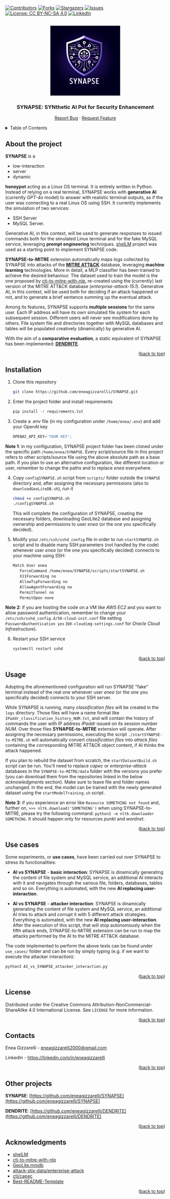 <a name="readme-top"></a>

<!-- PROJECT SHIELDS -->
[![Contributors][contributors-shield]][contributors-url]
[![Forks][forks-shield]][forks-url]
[![Stargazers][stars-shield]][stars-url]
[![Issues][issues-shield]][issues-url]
[![License: CC BY-NC-SA 4.0][license-shield]][license-url]
[![LinkedIn][linkedin-shield]][linkedin-url]

<!-- PROJECT LOGO -->
<br />
<div align="center">
  <a href="https://github.com/eneagizzarelli/SYNAPSE">
    <img src="SYNAPSE_logo.png" alt="Logo" width="220" height="220">
  </a>

  <h3 align="center">SYNAPSE: SYNthetic AI Pot for Security Enhancement</h3>

  <p align="center">
    <a href="https://github.com/eneagizzarelli/SYNAPSE/issues/new?labels=bug&template=bug_report.md">Report Bug</a>
    ·
    <a href="https://github.com/eneagizzarelli/SYNAPSE/issues/new?labels=enhancement&template=feature_request.md">Request Feature</a>
  </p>
</div>

<!-- TABLE OF CONTENTS -->
<details>
  <summary>Table of Contents</summary>
  <ol>
    <li><a href="#about-the-project">About the project</a></li>
    <li><a href="#installation">Installation</a></li>
    <li><a href="#usage">Usage</a></li>
    <li><a href="#use-cases">Use cases</a></li>
    <li><a href="#license">License</a></li>
    <li><a href="#contacts">Contacts</a></li>
    <li><a href="#other-projects">Other projects</a></li>
    <li><a href="#acknowledgments">Acknowledgments</a></li>
  </ol>
</details>

<!-- ABOUT THE PROJECT -->
## About the project

**SYNAPSE** is a 
- low-interaction 
- server
- dynamic

**honeypot** acting as a Linux OS terminal. It is entirely written in Python. Instead of relying on a real terminal, SYNAPSE works with **generative AI** (currently _GPT-4o_ model) to answer with realistic terminal outputs, as if the user was connecting to a real Linux OS using SSH. It currently implements the simulation of two services:
 - SSH Server
 - MySQL Server.

Generative AI, in this context, will be used to generate responses to issued commands both for the simulated Linux terminal and for the fake MySQL service, leveraging **prompt engineering** techniques. [shelLM](https://github.com/stratosphereips/SheLLM) project was used as a starting point to implement SYNAPSE code.

**SYNAPSE-to-MITRE** extension automatically maps logs collected by SYNAPSE into attacks of the [**MITRE ATT&CK**](https://attack.mitre.org) database, leveraging **machine learning** technologies. More in detail, a MLP classifier has been trained to achieve the desired behaviour. The dataset used to train the model is the one proposed by [cti-to-mitre-with-nlp](https://github.com/dessertlab/cti-to-mitre-with-nlp), re-created using the (currently) last version of the MITRE ATT&CK database (_enterprise-attack-15.1_). Generative AI, in this context, will be used both for deciding if an attack happened or not, and to generate a brief sentence summing up the eventual attack.

Among its features, SYNAPSE supports **multiple sessions** for the same user. Each IP address will have its own simulated file system for each subsequent session. Different users will never see modifications done by others. File system file and directories together with MySQL databases and tables will be populated creatively (dinamically) by generative AI.

With the aim of a **comparative evaluation**, a static equivalent of SYNAPSE has been implemented: [**DENDRITE**](https://github.com/eneagizzarelli/DENDRITE).

<p align="right">(<a href="#readme-top">back to top</a>)</p>

## Installation

1. Clone this repository
   ```sh
   git clone https://github.com/eneagizzarelli/SYNAPSE.git
   ```

2. Enter the project folder and install requirements
   ```sh
   pip install -r requirements.txt
   ```

3. Create a .env file (in my configuration under `/home/enea/.env`) and add your OpenAI key
   ```js
   OPENAI_API_KEY='YOUR KEY';
   ```
   
**Note 1**: in my configuration, SYNAPSE project folder has been cloned under the specific path `/home/enea/SYNAPSE`. Every script/source file in this project refers to other scripts/source file using the above absolute path as a base path. If you plan to use an alternative configuration, like different location or user, remember to change the paths and to replace _enea_ everywhere.

4. Copy `configSYNAPSE.sh` script from `scripts/` folder outside the `SYNAPSE` directory and, after assigning the necessary permissions (also to `downloadGeoLiteDB.sh`), run it
   ```sh
   chmod +x configSYNAPSE.sh
   ./configSYNAPSE.sh
   ```
    This will complete the configuration of SYNAPSE, creating the necessary folders, downloading GeoLite2 database and assigning ownership and permissions to user _enea_ (or the one you specifically decided).

5. Modify your `/etc/ssh/sshd_config` file in order to run `startSYNAPSE.sh` script and to disable many SSH parameters (not handled by the code) whenever user _enea_ (or the one you specifically decided) connects to your machine using SSH:
   ```sh
   Match User enea
      ForceCommand /home/enea/SYNAPSE/scripts/startSYNAPSE.sh
      X11Forwarding no
      AllowTcpForwarding no
      AllowAgentForwarding no
      PermitTunnel no
      PermitOpen none
   ```

**Note 2**: if you are hosting the code on a VM like _AWS EC2_ and you want to allow password authentication, remember to change your `/etc/ssh/sshd_config.d/50-cloud-init.conf` file setting `PasswordAuthentication yes` (`60-cloudimg-settings.conf` for _Oracle Cloud Infrastructure_).

6. Restart your SSH service
   ```sh
   systemctl restart sshd
   ```

<p align="right">(<a href="#readme-top">back to top</a>)</p>

<!-- USAGE EXAMPLES -->
## Usage

Adopting the aforementioned configuration will run SYNAPSE "fake" terminal instead of the real one whenever user _enea_ (or the one you specifically decided) connects to your SSH server.

While SYNAPSE is running, many _classification files_ will be created in the `logs` directory. Those files will have a name format like  `IPaddr_classification_history_NUM.txt`, and will contain the history of commands the user with IP address _IPaddr_ issued on its session number _NUM_. Over those files **SYNAPSE-to-MITRE** extension will operate. After assigning the necessary permissions, executing the script `./startSYNAPSE-to-MITRE.sh` will automatically convert _classification files_ into _attack files_ containing the corresponding MITRE ATT&CK object content, if AI thinks the attack happened.

If you plan to rebuild the dataset from scratch, the `startDatasetBuild.sh` script can be run. You'll need to replace _capec_ or _enterprise-attack_ databases in the `SYNAPSE-to-MITRE/data` folder with the versions you prefer (you can download them from the repositories linked in the below _acknowledgments_ section). Make sure to leave file and folder names unchanged. In the end, the model can be trained with the newly generated dataset using the `startModelTraining.sh` script.

**Note 3**: if you experience an error like `Resource SOMETHING not found` and, further on, `>>> nltk.download('SOMETHING')` when using SYNAPSE-to-MITRE, please try the following command: `python3 -m nltk.downloader SOMETHING`. It should happen only for resources _punkt_ and _wordnet_.

<p align="right">(<a href="#readme-top">back to top</a>)</p>

## Use cases

Some experiments, or **use cases**, have been carried out over SYNAPSE to stress its functionalities:

- **AI vs SYNAPSE** - **basic interaction**: SYNAPSE is dinamically generating the content of file system and MySQL service, an additional AI interacts with it and navigates through the various file, folders, databases, tables and so on. Everything is automated, with the new **AI replacing user-interaction**.

- **AI vs SYNAPSE** - **attacker interaction**: SYNAPSE is dinamically generating the content of file system and MySQL service, an additional AI tries to attack and corrupt it with 5 different attack strategies. Everything is automated, with the new **AI replacing user-interaction**. After the execution of this script, that will stop autonomously when the fifth attack ends, SYNAPSE-to-MITRE extension can be run to map the attacks performed by the AI to the MITRE ATT&CK database.

The code implemented to perform the above tests can be found under `use_cases/` folder and can be run by simply typing (e.g. if we want to execute the attacker interaction):
   ```sh
   python3 AI_vs_SYNAPSE_attacker_interaction.py
   ```

<p align="right">(<a href="#readme-top">back to top</a>)</p>

<!-- LICENSE -->
## License

Distributed under the Creative Commons Attribution-NonCommercial-ShareAlike 4.0 International License. See `LICENSE` for more information.

<p align="right">(<a href="#readme-top">back to top</a>)</p>

<!-- CONTACT -->
## Contacts

Enea Gizzarelli - eneagizzarelli2000@gmail.com

LinkedIn - https://linkedin.com/in/eneagizzarelli

<p align="right">(<a href="#readme-top">back to top</a>)</p>

<!-- OTHER PROJECTS -->
## Other projects

**SYNAPSE**: [https://github.com/eneagizzarelli/SYNAPSE](https://github.com/eneagizzarelli/SYNAPSE)

**DENDRITE**: [https://github.com/eneagizzarelli/DENDRITE](https://github.com/eneagizzarelli/DENDRITE)

<p align="right">(<a href="#readme-top">back to top</a>)</p>

<!-- ACKNOWLEDGMENTS -->
## Acknowledgments

- [shelLM](https://github.com/stratosphereips/SheLLM)
- [cti-to-mitre-with-nlp](https://github.com/dessertlab/cti-to-mitre-with-nlp)
- [GeoLite.mmdb](https://github.com/P3TERX/GeoLite.mmdb)
- [attack-stix-data/enterprise-attack](https://github.com/mitre-attack/attack-stix-data/tree/master/enterprise-attack)
- [cti/capec](https://github.com/mitre/cti/tree/master/capec)
- [Best-README-Template](https://github.com/othneildrew/Best-README-Template)

<p align="right">(<a href="#readme-top">back to top</a>)</p>

<!-- MARKDOWN LINKS -->
[contributors-shield]: https://img.shields.io/github/contributors/eneagizzarelli/synapse.svg?style=for-the-badge
[contributors-url]: https://github.com/eneagizzarelli/synapse/graphs/contributors

[forks-shield]: https://img.shields.io/github/forks/eneagizzarelli/synapse.svg?style=for-the-badge
[forks-url]: https://github.com/eneagizzarelli/synapse/network/members

[stars-shield]: https://img.shields.io/github/stars/eneagizzarelli/synapse.svg?style=for-the-badge
[stars-url]: https://github.com/eneagizzarelli/synapse/stargazers

[issues-shield]: https://img.shields.io/github/issues/eneagizzarelli/synapse.svg?style=for-the-badge
[issues-url]: https://github.com/eneagizzarelli/synapse/issues

[license-shield]: https://img.shields.io/badge/License-CC%20BY--NC--SA%204.0-lightgrey.svg?style=for-the-badge
[license-url]: https://github.com/eneagizzarelli/synapse/blob/main/LICENSE

[linkedin-shield]: https://img.shields.io/badge/-LinkedIn-black.svg?style=for-the-badge&logo=linkedin&colorB=555
[linkedin-url]: https://linkedin.com/in/eneagizzarelli
